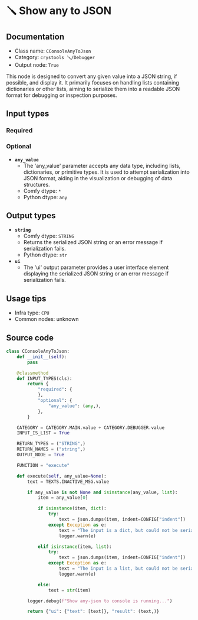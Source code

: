 # 🪛 Show any to JSON
## Documentation
- Class name: `CConsoleAnyToJson`
- Category: `crystools 🪛/Debugger`
- Output node: `True`

This node is designed to convert any given value into a JSON string, if possible, and display it. It primarily focuses on handling lists containing dictionaries or other lists, aiming to serialize them into a readable JSON format for debugging or inspection purposes.
## Input types
### Required
### Optional
- **`any_value`**
    - The 'any_value' parameter accepts any data type, including lists, dictionaries, or primitive types. It is used to attempt serialization into JSON format, aiding in the visualization or debugging of data structures.
    - Comfy dtype: `*`
    - Python dtype: `any`
## Output types
- **`string`**
    - Comfy dtype: `STRING`
    - Returns the serialized JSON string or an error message if serialization fails.
    - Python dtype: `str`
- **`ui`**
    - The 'ui' output parameter provides a user interface element displaying the serialized JSON string or an error message if serialization fails.
## Usage tips
- Infra type: `CPU`
- Common nodes: unknown


## Source code
```python
class CConsoleAnyToJson:
    def __init__(self):
        pass

    @classmethod
    def INPUT_TYPES(cls):
        return {
            "required": {
            },
            "optional": {
                "any_value": (any,),
            },
        }

    CATEGORY = CATEGORY.MAIN.value + CATEGORY.DEBUGGER.value
    INPUT_IS_LIST = True

    RETURN_TYPES = ("STRING",)
    RETURN_NAMES = ("string",)
    OUTPUT_NODE = True

    FUNCTION = "execute"

    def execute(self, any_value=None):
        text = TEXTS.INACTIVE_MSG.value

        if any_value is not None and isinstance(any_value, list):
            item = any_value[0]

            if isinstance(item, dict):
                try:
                    text = json.dumps(item, indent=CONFIG["indent"])
                except Exception as e:
                    text = "The input is a dict, but could not be serialized.\n"
                    logger.warn(e)

            elif isinstance(item, list):
                try:
                    text = json.dumps(item, indent=CONFIG["indent"])
                except Exception as e:
                    text = "The input is a list, but could not be serialized.\n"
                    logger.warn(e)

            else:
                text = str(item)

        logger.debug(f"Show any-json to console is running...")

        return {"ui": {"text": [text]}, "result": (text,)}

```
